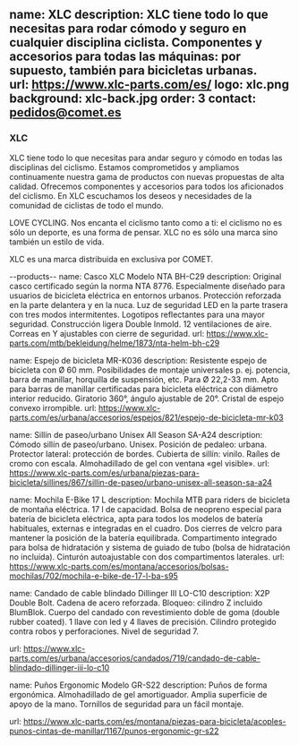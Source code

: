 name: XLC
description: XLC tiene todo lo que necesitas para rodar cómodo y seguro en cualquier disciplina ciclista. Componentes y accesorios para todas las máquinas: por supuesto, también para bicicletas urbanas.  
url: https://www.xlc-parts.com/es/
logo: xlc.png
background: xlc-back.jpg
order: 3
contact: pedidos@comet.es
----
### XLC

XLC tiene todo lo que necesitas para andar seguro y cómodo en todas las disciplinas del ciclismo. Estamos comprometidos y ampliamos continuamente nuestra gama de productos con nuevas propuestas de alta calidad. Ofrecemos componentes y accesorios para todos los aficionados del ciclismo. En XLC escuchamos los deseos y necesidades de la comunidad de ciclistas de todo el mundo.

LOVE CYCLING. Nos encanta el ciclismo tanto como a ti: el ciclismo no es sólo un deporte, es una forma de pensar. XLC no es sólo una marca sino también un estilo de vida. 

XLC es una marca distribuida en exclusiva por COMET.

--products--
name: Casco XLC Modelo NTA BH-C29
description: Original casco certificado según la norma NTA 8776. Especialmente diseñado para usuarios de bicicleta eléctrica en entornos urbanos. Protección reforzada en la parte delantera y en la nuca. Luz de seguridad LED en la parte trasera con tres modos intermitentes. Logotipos reflectantes para una mayor seguridad. Construcción ligera Double Inmold. 12 ventilaciones de aire. Correas en Y ajustables con cierre de seguridad. 
url: https://www.xlc-parts.com/mtb/bekleidung/helme/1873/nta-helm-bh-c29

name: Espejo de bicicleta MR-K036
description: Resistente espejo de bicicleta con Ø 60 mm. Posibilidades de montaje universales p. ej. potencia, barra de manillar, horquilla de suspensión, etc. Para Ø 22,2-33 mm. Apto para barras de manillar certificadas para bicicleta eléctrica con diámetro interior reducido. Giratorio 360°, ángulo ajustable de 20°. Cristal de espejo convexo irrompible. 
url: https://www.xlc-parts.com/es/urbana/accesorios/espejos/821/espejo-de-bicicleta-mr-k03

name: Sillín de paseo/urbano Unisex All Season SA-A24
description: Cómodo sillín de paseo/urbano. Unisex. Posición de pedaleo: urbana. Protector lateral: protección de bordes. Cubierta de sillín: vinilo. Raíles de cromo con escala. Almohadillado de gel con ventana «gel visible». 
url: https://www.xlc-parts.com/es/urbana/piezas-para-bicicleta/sillines/867/sillin-de-paseo/urbano-unisex-all-season-sa-a24

name: Mochila E-Bike 17 L
description: Mochila MTB para riders de bicicleta de montaña eléctrica. 17 l de capacidad. Bolsa de neopreno especial para batería de bicicleta eléctrica, apta para todos los modelos de batería habituales, externas e integradas en el cuadro. Dos cierres de velcro para mantener la posición de la batería equilibrada. Compartimento integrado para bolsa de hidratación y sistema de guiado de tubo (bolsa de hidratación no incluida). Cinturón autoajustable con dos compartimentos laterales. 
url: https://www.xlc-parts.com/es/montana/accesorios/bolsas-mochilas/702/mochila-e-bike-de-17-l-ba-s95

name: Candado de cable blindado Dillinger III LO-C10
description: X2P Double Bolt. Cadena de acero reforzada. Bloqueo: cilindro Z incluido BlumBlok. Cuerpo del candado con revestimiento doble de goma (double rubber coated). 1 llave con led y 4 llaves de precisión. Cilindro protegido contra robos y perforaciones. Nivel de seguridad 7.
 
url: https://www.xlc-parts.com/es/urbana/accesorios/candados/719/candado-de-cable-blindado-dillinger-iii-lo-c10

name: Puños Ergonomic Modelo GR-S22
description: Puños de forma ergonómica. Almohadillado de gel amortiguador. Amplia superficie de apoyo de la mano. Tornillos de seguridad para un fácil montaje.
 
url: https://www.xlc-parts.com/es/montana/piezas-para-bicicleta/acoples-punos-cintas-de-manillar/1167/punos-ergonomic-gr-s22

